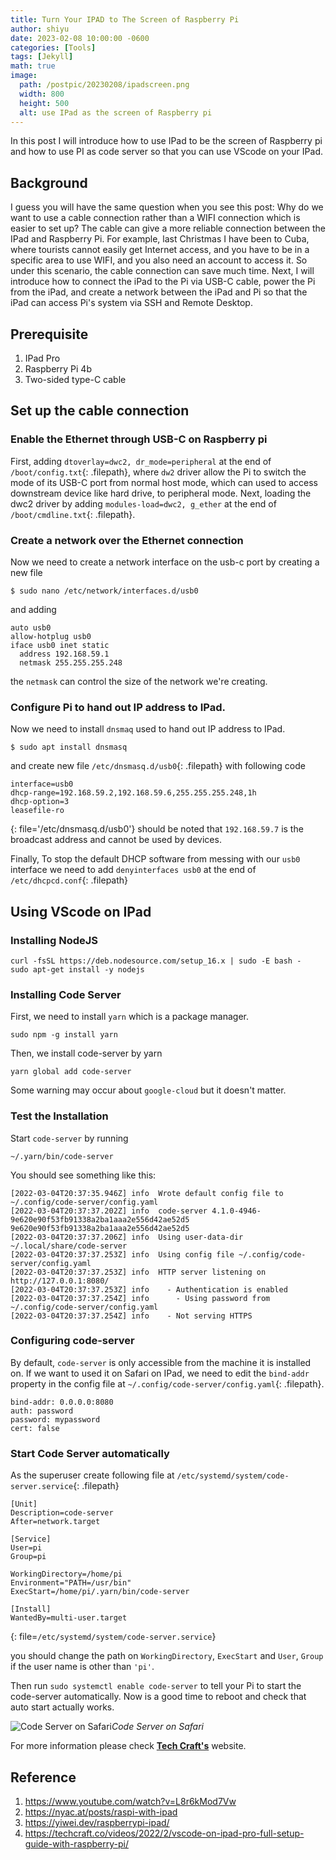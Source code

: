 ```yaml
---
title: Turn Your IPAD to The Screen of Raspberry Pi 
author: shiyu
date: 2023-02-08 10:00:00 -0600 
categories: [Tools]
tags: [Jekyll]
math: true
image:
  path: /postpic/20230208/ipadscreen.png
  width: 800
  height: 500
  alt: use IPad as the screen of Raspberry pi
---
```

In this post I will introduce how to use IPad to be the screen of Raspberry pi and how to use PI as code server so that you can use VScode on your IPad.

## Background
I guess you will have the same question when you see this post: Why do we want to use a cable connection rather than a WIFI connection which is easier to set up? The cable can give a more reliable connection between the IPad and Raspberry Pi. For example, last Christmas I have been to Cuba, where tourists cannot easily get Internet access, and you have to be in a specific area to use WIFI, and you also need an account to access it. So under this scenario, the cable connection can save much time. Next, I will introduce how to connect the iPad to the Pi via USB-C cable, power the Pi from the iPad, and create a network between the iPad and Pi so that the iPad can access Pi's system via SSH and Remote Desktop.


## Prerequisite 
1. IPad Pro
2. Raspberry Pi 4b
3. Two-sided type-C cable

## Set up the cable connection 
### Enable the Ethernet through USB-C on Raspberry pi
First, adding `dtoverlay=dwc2, dr_mode=peripheral` at the end of `/boot/config.txt`{: .filepath}, where `dw2` driver allow the Pi to switch the mode of its USB-C port from normal host mode, which can used to access downstream device like hard drive, to peripheral mode.
Next, loading the dwc2 driver by adding `modules-load=dwc2, g_ether` at the end of `/boot/cmdline.txt`{: .filepath}. 

### Create a network over the Ethernet connection 
Now we need to create a network interface on the usb-c port by creating a new file
```console
$ sudo nano /etc/network/interfaces.d/usb0
```
and adding
```
auto usb0
allow-hotplug usb0
iface usb0 inet static
  address 192.168.59.1
  netmask 255.255.255.248
```
the `netmask` can control the size of the network we're creating. 

### Configure Pi to hand out IP address to IPad.  

Now we need to install `dnsmaq` used to hand out IP address to IPad.
```console
$ sudo apt install dnsmasq
```
and create new file `/etc/dnsmasq.d/usb0`{: .filepath} with following code
```
interface=usb0
dhcp-range=192.168.59.2,192.168.59.6,255.255.255.248,1h
dhcp-option=3
leasefile-ro
```
{: file='/etc/dnsmasq.d/usb0'}
should be noted that `192.168.59.7` is the broadcast address and cannot be used by devices.

Finally, To stop the default DHCP software from messing with our `usb0` interface we need to add `denyinterfaces usb0` at the end of `/etc/dhcpcd.conf`{: .filepath}

## Using VScode on IPad
### Installing NodeJS
```console
curl -fsSL https://deb.nodesource.com/setup_16.x | sudo -E bash -
sudo apt-get install -y nodejs
```

### Installing Code Server 
First, we need to install `yarn` which is a package manager.
```console
sudo npm -g install yarn
```
Then, we install code-server by yarn
```console
yarn global add code-server
```
Some warning may occur about `google-cloud` but it doesn't matter.

### Test the Installation
Start `code-server` by running
```console
~/.yarn/bin/code-server
```
You should see something like this:
```console
[2022-03-04T20:37:35.946Z] info  Wrote default config file to ~/.config/code-server/config.yaml
[2022-03-04T20:37:37.202Z] info  code-server 4.1.0-4946-9e620e90f53fb91338a2ba1aaa2e556d42ae52d5 9e620e90f53fb91338a2ba1aaa2e556d42ae52d5
[2022-03-04T20:37:37.206Z] info  Using user-data-dir ~/.local/share/code-server
[2022-03-04T20:37:37.253Z] info  Using config file ~/.config/code-server/config.yaml
[2022-03-04T20:37:37.253Z] info  HTTP server listening on http://127.0.0.1:8080/ 
[2022-03-04T20:37:37.253Z] info    - Authentication is enabled
[2022-03-04T20:37:37.254Z] info      - Using password from ~/.config/code-server/config.yaml
[2022-03-04T20:37:37.254Z] info    - Not serving HTTPS 
```

### Configuring code-server
By default, `code-server` is only accessible from the machine it is installed on. If we want to used it on Safari on IPad, we need to edit the `bind-addr` property in the config file at `~/.config/code-server/config.yaml`{: .filepath}.

```console
bind-addr: 0.0.0.0:8080
auth: password
password: mypassword
cert: false
```
### Start Code Server automatically
As the superuser create following file at `/etc/systemd/system/code-server.service`{: .filepath}
```console
[Unit]
Description=code-server
After=network.target

[Service]
User=pi 
Group=pi

WorkingDirectory=/home/pi
Environment="PATH=/usr/bin"
ExecStart=/home/pi/.yarn/bin/code-server

[Install]
WantedBy=multi-user.target
```
{: file=`/etc/systemd/system/code-server.service`}

you should change the path on `WorkingDirectory`, `ExecStart` and `User`, `Group`  if the user name is other than `'pi'`.

Then run `sudo systemctl enable code-server` to tell your Pi to start the code-server automatically. Now is a good time to reboot and check that auto start actually works.

![Code Server on Safari](/postpic/20230208/codeserver.jpeg)_Code Server on Safari_

For more information please check [**Tech Craft's**](https://techcraft.co/videos/2022/2/vscode-on-ipad-pro-full-setup-guide-with-raspberry-pi/) website.



## Reference
1. <https://www.youtube.com/watch?v=L8r6kMod7Vw>
2. <https://nyac.at/posts/raspi-with-ipad>
3. <https://yiwei.dev/raspberrypi-ipad/>
4. <https://techcraft.co/videos/2022/2/vscode-on-ipad-pro-full-setup-guide-with-raspberry-pi/>

